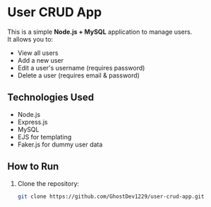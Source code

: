 # User CRUD App

This is a simple **Node.js + MySQL** application to manage users.  
It allows you to:

- View all users
- Add a new user
- Edit a user's username (requires password)
- Delete a user (requires email & password)

## Technologies Used

- Node.js
- Express.js
- MySQL
- EJS for templating
- Faker.js for dummy user data

## How to Run

1. Clone the repository:
   ```bash
   git clone https://github.com/GhostDev1229/user-crud-app.git
